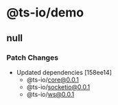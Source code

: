 # @ts-io/demo

## null

### Patch Changes

- Updated dependencies [158ee14]
  - @ts-io/core@0.0.1
  - @ts-io/socketio@0.0.1
  - @ts-io/ws@0.0.1
